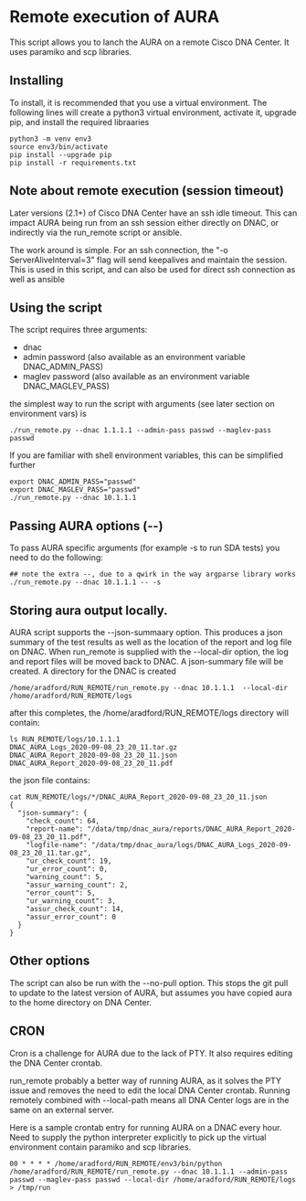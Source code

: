# Remote execution of AURA
This script allows you to lanch the AURA on a remote Cisco DNA Center.  It uses paramiko and scp libraries.

## Installing
To install, it is recommended that you use a virtual environment.  The following lines will create a python3 virtual 
environment, activate it, upgrade pip, and install the required libraaries

```buildoutcfg
python3 -m venv env3
source env3/bin/activate
pip install --upgrade pip
pip install -r requirements.txt
```
## Note about remote execution (session timeout)
Later versions (2.1+) of Cisco DNA Center have an ssh idle timeout.  This can impact AURA being run from an ssh session
either directly on DNAC, or indirectly via the run_remote script or ansible.

The work around is simple.  For an ssh connection, the "-o ServerAliveInterval=3" flag will send keepalives
and maintain the session.  This is used in this script, and can also be used for direct ssh connection as well as 
ansible

## Using the script
The script requires three arguments:
- dnac
- admin password (also available as an environment variable DNAC_ADMIN_PASS)
- maglev password (also available as an environment variable DNAC_MAGLEV_PASS)

the simplest way to run the script with arguments (see later section on environment vars) is
```buildoutcfg
./run_remote.py --dnac 1.1.1.1 --admin-pass passwd --maglev-pass passwd
```

If you are familiar with shell environment variables, this can be simplified further

```buildoutcfg
export DNAC_ADMIN_PASS="passwd"
export DNAC_MAGLEV_PASS="passwd"
./run_remote.py --dnac 10.1.1.1
```

## Passing AURA options (--)
To pass AURA specific arguments (for example -s to run SDA tests) you need to do the following:
```buildoutcfg
## note the extra --, due to a qwirk in the way argparse library works
./run_remote.py --dnac 10.1.1.1 -- -s
```

## Storing aura output locally.
AURA script supports the --json-summaary option. This produces a json summary of the test results as well as the 
location of the report and log file on DNAC.  When run_remote is supplied with the --local-dir option, the 
log and report files will be moved back to DNAC.  A json-summary file will be created.
A directory for the DNAC is created

```buildoutcfg
/home/aradford/RUN_REMOTE/run_remote.py --dnac 10.1.1.1  --local-dir /home/aradford/RUN_REMOTE/logs
```
after this completes, the /home/aradford/RUN_REMOTE/logs directory will contain:
```buildoutcfg
ls RUN_REMOTE/logs/10.1.1.1
DNAC_AURA_Logs_2020-09-08_23_20_11.tar.gz
DNAC_AURA_Report_2020-09-08_23_20_11.json
DNAC_AURA_Report_2020-09-08_23_20_11.pdf
```

the json file contains:
```buildoutcfg
cat RUN_REMOTE/logs/*/DNAC_AURA_Report_2020-09-08_23_20_11.json
{
  "json-summary": {
    "check_count": 64,
    "report-name": "/data/tmp/dnac_aura/reports/DNAC_AURA_Report_2020-09-08_23_20_11.pdf",
    "logfile-name": "/data/tmp/dnac_aura/logs/DNAC_AURA_Logs_2020-09-08_23_20_11.tar.gz",
    "ur_check_count": 19,
    "ur_error_count": 0,
    "warning_count": 5,
    "assur_warning_count": 2,
    "error_count": 5,
    "ur_warning_count": 3,
    "assur_check_count": 14,
    "assur_error_count": 0
  }
}
```

## Other options
The script can also be run with the --no-pull option.  This stops the git pull to update to the 
latest version of AURA, but assumes you have copied aura to the home directory on DNA Center.

## CRON
Cron is a challenge for AURA due to the lack of PTY. It also requires editing the DNA Center crontab.

run_remote probably a better way of running AURA, as it solves the PTY issue and removes the need to edit the local 
DNA Center crontab.  Running remotely combined with --local-path means all DNA Center logs are in the same on an external
server.

Here is a sample crontab entry for running AURA on a DNAC every hour.
Need to supply the python interpreter explicitly to pick up the virtual environment contain paramiko and scp libraries.

```buildoutcfg
00 * * * * /home/aradford/RUN_REMOTE/env3/bin/python /home/aradford/RUN_REMOTE/run_remote.py --dnac 10.1.1.1 --admin-pass passwd --maglev-pass passwd --local-dir /home/aradford/RUN_REMOTE/logs > /tmp/run
```
